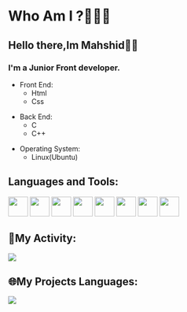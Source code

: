 # Who Am I ?👩🏻‍💻
## Hello there,Im Mahshid👋🏻   
### I'm a Junior Front developer.



<ul>
  <li>Front End:
    <ul>
      <li>Html</li>
    </ul>
    <ul>
     <li>Css</li>
    </ul>
  </li>
</ul>

<ul>
  <li>Back End:
    <ul>
      <li>C</li>
    </ul>
    <ul>
     <li>C++</li>
    </ul>
  </li>
</ul>
<ul>
  <li>Operating System:
    <ul>
      <li>Linux(Ubuntu)</li>
    </ul>
  </li>
</ul>

## Languages and Tools:
<img src="https://cdn.jsdelivr.net/gh/devicons/devicon/icons/html5/html5-original.svg" width="40" height="40"/> <img src="https://cdn.jsdelivr.net/gh/devicons/devicon/icons/css3/css3-original.svg" width="40" height="40"/> <img src="https://cdn.jsdelivr.net/gh/devicons/devicon/icons/c/c-original.svg" width="40" height="40"/> <img src="https://cdn.jsdelivr.net/gh/devicons/devicon/icons/cplusplus/cplusplus-original.svg" width="40" height="40"/> <img src="https://cdn.jsdelivr.net/gh/devicons/devicon/icons/linux/linux-original.svg" width="40" height="40"/> <img src="https://cdn.jsdelivr.net/gh/devicons/devicon/icons/vscode/vscode-original.svg" width="40" height="40"/> <img src="https://cdn.jsdelivr.net/gh/devicons/devicon/icons/git/git-original.svg" width="40" height="40"/>   <img src="https://cdn.jsdelivr.net/gh/devicons/devicon/icons/github/github-original.svg" width="40" height="40"/> 

## 🚀My Activity:
<img src="https://github-readme-stats.vercel.app/api?username=samanice&show_icons=true&theme=radical"/>

## 🌐My Projects Languages:
<img src="https://github-readme-stats.vercel.app/api/top-langs/?username=samanice&hide_progress=true"/>

